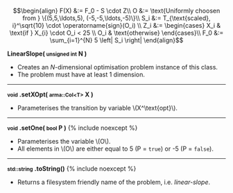 $$\begin{align}
F(X) &:= F_0 - S \cdot Z\\
O &:= \text{Uniformly choosen from } \{(5,5,\ldots,5), (-5,-5,\ldots,-5)\}\\
S_i &:= T_{\text{scaled}, i}^\sqrt{10} \cdot \operatorname{sign}(O_i) \\
Z_i &:= \begin{cases}
X_i & \text{if } X_{i} \cdot O_i < 25 \\
O_i & \text{otherwise}
\end{cases}\\
F_0 &:= \sum_{i=1}^{N} 5 \left| S_i \right|
\end{align}$$

**LinearSlope( <small>unsigned int</small> N )**

- Creates an *N*-dimensional optimisation problem instance of this class.
- The problem must have at least 1 dimension.

---
**<small>void</small> .setXOpt( <small>arma::Col&lt;T&gt;</small> X )**

- Parameterises the transition by variable \\(X^\text{opt}\\).

---
**<small>void</small> .setOne( <small>bool</small> P )** {% include noexcept %}

- Parameterises the variable \\(O\\).
- All elements in \\(O\\) are either equal to 5 (P = `true`) or -5 (P = `false`).

---
**<small>std::string</small> .toString()** {% include noexcept %}

- Returns a filesystem friendly name of the problem, i.e. *linear-slope*.
